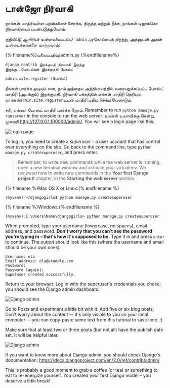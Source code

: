 # டான்ஜோ நிர்வாகி

நாங்கள் மாதிரியுள்ள பதில்களைச் சேர்க்க, திருத்த மற்றும் நீக்க, நாங்கள் டிஜாங்கோ நிர்வாகியைப் பயன்படுத்துவோம்.

குறியீட்டு ஆசிரியர் உள்ள`வலைப்பதிவு/ admin.py`கோப்பைத் திறந்து, அதனுடன் அதன் உள்ளடக்கங்களை மாற்றலாம்:

{% filename%}வலைப்பதிவு/admin.py {%endfilename%}

```python
django.contrib இறக்குமதி நிர்வாகி இருந்து
இருந்து. மோடல்கள் இறக்குமதி போஸ்ட்

admin.site.register (போஸ்ட்)
```

நீங்கள் பார்க்க முடியும் என, நாம் முந்தைய அத்தியாயத்தில் வரையறுக்கப்பட்ட போஸ்ட் மாதிரி (அடங்கும்) இறக்குமதி. நிர்வாகி பக்கத்தில் எங்கள் மாதிரி தெரியும், நாங்கள்`admin.site.register`உடன் மாதிரி பதிவு செய்ய வேண்டும்.

சரி, எங்கள் போஸ்ட் மாதிரி பார்க்க நேரம். Remember to run `python manage.py runserver` in the console to run the web server. உங்கள் உலாவிக்கு சென்று, முகவரி http://127.0.0.1.100000/admin/. You will see a login page like this:

![Login page](images/login_page2.png)

To log in, you need to create a *superuser* - a user account that has control over everything on the site. Go back to the command line, type `python manage.py createsuperuser`, and press enter.

> Remember, to write new commands while the web server is running, open a new terminal window and activate your virtualenv. We reviewed how to write new commands in the **Your first Django project!** chapter, in the **Starting the web server** section.

{% filename %}Mac OS X or Linux:{% endfilename %}

    (myvenv) ~/djangogirls$ python manage.py createsuperuser
    

{% filename %}Windows:{% endfilename %}

    (myvenv) C:\Users\Name\djangogirls> python manage.py createsuperuser
    

When prompted, type your username (lowercase, no spaces), email address, and password. **Don't worry that you can't see the password you're typing in – that's how it's supposed to be.** Type it in and press `enter` to continue. The output should look like this (where the username and email should be your own ones):

    Username: ola
    Email address: ola@example.com
    Password:
    Password (again):
    Superuser created successfully.
    

Return to your browser. Log in with the superuser's credentials you chose; you should see the Django admin dashboard.

![Django admin](images/django_admin3.png)

Go to Posts and experiment a little bit with it. Add five or six blog posts. Don't worry about the content –- it's only visible to you on your local computer -- you can copy-paste some text from this tutorial to save time. :)

Make sure that at least two or three posts (but not all) have the publish date set. It will be helpful later.

![Django admin](images/edit_post3.png)

If you want to know more about Django admin, you should check Django's documentation: https://docs.djangoproject.com/en/2.0/ref/contrib/admin/

This is probably a good moment to grab a coffee (or tea) or something to eat to re-energize yourself. You created your first Django model – you deserve a little break!